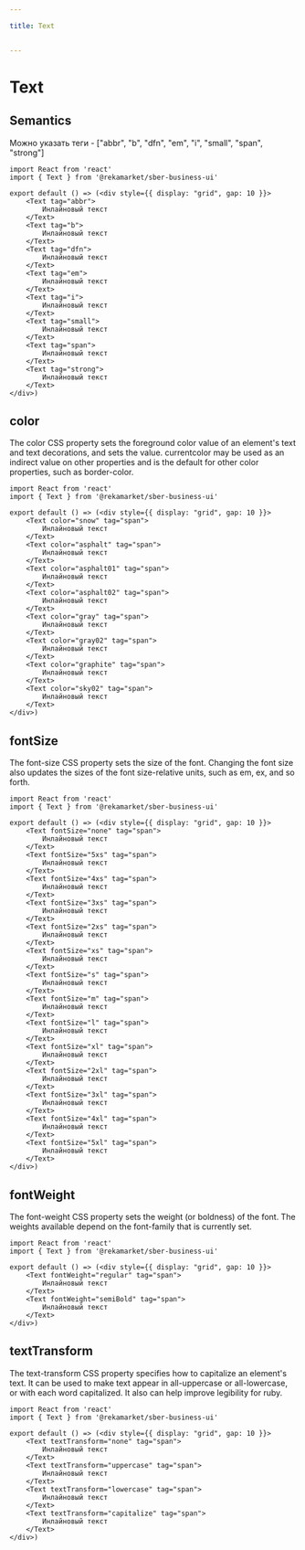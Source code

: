 ```yaml
---

title: Text


---
```


# Text

## Semantics
Можно указать теги - ["abbr", "b", "dfn", "em", "i", "small", "span", "strong"]

```tsx
import React from 'react'
import { Text } from '@rekamarket/sber-business-ui'

export default () => (<div style={{ display: "grid", gap: 10 }}>
	<Text tag="abbr">
		Инлайновый текст
	</Text>
	<Text tag="b">
		Инлайновый текст
	</Text>
	<Text tag="dfn">
		Инлайновый текст
	</Text>
	<Text tag="em">
		Инлайновый текст
	</Text>
	<Text tag="i">
		Инлайновый текст
	</Text>
	<Text tag="small">
		Инлайновый текст
	</Text>
	<Text tag="span">
		Инлайновый текст
	</Text>
	<Text tag="strong">
		Инлайновый текст
	</Text>
</div>)
```

## color
The color CSS property sets the foreground color value of an element's text and text decorations, and sets the <currentcolor> value. currentcolor may be used as an indirect value on other properties and is the default for other color properties, such as border-color.

```tsx
import React from 'react'
import { Text } from '@rekamarket/sber-business-ui'

export default () => (<div style={{ display: "grid", gap: 10 }}>
	<Text color="snow" tag="span">
		Инлайновый текст
	</Text>
	<Text color="asphalt" tag="span">
		Инлайновый текст
	</Text>
	<Text color="asphalt01" tag="span">
		Инлайновый текст
	</Text>
	<Text color="asphalt02" tag="span">
		Инлайновый текст
	</Text>
	<Text color="gray" tag="span">
		Инлайновый текст
	</Text>
	<Text color="gray02" tag="span">
		Инлайновый текст
	</Text>
	<Text color="graphite" tag="span">
		Инлайновый текст
	</Text>
	<Text color="sky02" tag="span">
		Инлайновый текст
	</Text>
</div>)
```

## fontSize
The font-size CSS property sets the size of the font. Changing the font size also updates the sizes of the font size-relative <length> units, such as em, ex, and so forth.

```tsx
import React from 'react'
import { Text } from '@rekamarket/sber-business-ui'

export default () => (<div style={{ display: "grid", gap: 10 }}>
	<Text fontSize="none" tag="span">
		Инлайновый текст
	</Text>
	<Text fontSize="5xs" tag="span">
		Инлайновый текст
	</Text>
	<Text fontSize="4xs" tag="span">
		Инлайновый текст
	</Text>
	<Text fontSize="3xs" tag="span">
		Инлайновый текст
	</Text>
	<Text fontSize="2xs" tag="span">
		Инлайновый текст
	</Text>
	<Text fontSize="xs" tag="span">
		Инлайновый текст
	</Text>
	<Text fontSize="s" tag="span">
		Инлайновый текст
	</Text>
	<Text fontSize="m" tag="span">
		Инлайновый текст
	</Text>
	<Text fontSize="l" tag="span">
		Инлайновый текст
	</Text>
	<Text fontSize="xl" tag="span">
		Инлайновый текст
	</Text>
	<Text fontSize="2xl" tag="span">
		Инлайновый текст
	</Text>
	<Text fontSize="3xl" tag="span">
		Инлайновый текст
	</Text>
	<Text fontSize="4xl" tag="span">
		Инлайновый текст
	</Text>
	<Text fontSize="5xl" tag="span">
		Инлайновый текст
	</Text>
</div>)
```

## fontWeight
The font-weight CSS property sets the weight (or boldness) of the font. The weights available depend on the font-family that is currently set.

```tsx
import React from 'react'
import { Text } from '@rekamarket/sber-business-ui'

export default () => (<div style={{ display: "grid", gap: 10 }}>
	<Text fontWeight="regular" tag="span">
		Инлайновый текст
	</Text>
	<Text fontWeight="semiBold" tag="span">
		Инлайновый текст
	</Text>
</div>)
```

## textTransform
The text-transform CSS property specifies how to capitalize an element's text. It can be used to make text appear in all-uppercase or all-lowercase, or with each word capitalized. It also can help improve legibility for ruby.

```tsx
import React from 'react'
import { Text } from '@rekamarket/sber-business-ui'

export default () => (<div style={{ display: "grid", gap: 10 }}>
	<Text textTransform="none" tag="span">
		Инлайновый текст
	</Text>
	<Text textTransform="uppercase" tag="span">
		Инлайновый текст
	</Text>
	<Text textTransform="lowercase" tag="span">
		Инлайновый текст
	</Text>
	<Text textTransform="capitalize" tag="span">
		Инлайновый текст
	</Text>
</div>)
```

